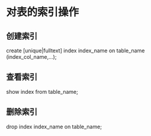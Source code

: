 # 对表的索引操作

## 创建索引

create [unique|fulltext] index index_name on table_name (index_col_name,...);

## 查看索引

show index from table_name;

## 删除索引

drop index index_name on table_name;
